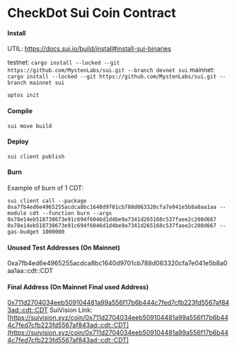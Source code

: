# CheckDot Sui Coin Contract

#### Install

UTIL: https://docs.sui.io/build/install#install-sui-binaries

testnet: `cargo install --locked --git https://github.com/MystenLabs/sui.git --branch devnet sui`
mainnet: `cargo install --locked --git https://github.com/MystenLabs/sui.git --branch mainnet sui`

`aptos init`

#### Compile

`sui move build`

#### Deploy

```shell
sui client publish
```

#### Burn

Example of burn of 1 CDT:

```
sui client call --package 0xa7fb4ed6e4965255acdca8bc1640d9701cb788d063320cfa7e041e5b8a0aa1aa --module cdt --function burn --args 0x78e14eb518738673e91c694f6046d1d4be9a7341d265168c537faee2c208d667 0x78e14eb518738673e91c694f6046d1d4be9a7341d265168c537faee2c208d667 --gas-budget 1000000
```

#### Unused Test Addresses (On Mainnet)

0xa7fb4ed6e4965255acdca8bc1640d9701cb788d063320cfa7e041e5b8a0aa1aa::cdt::CDT

#### Final Address (On Mainnet Final used Address)


[0x711d2704034eeb509104481a99a556f17b6b444c7fed7cfb223fd5567af843ad::cdt::CDT](https://suivision.xyz/coin/0x711d2704034eeb509104481a99a556f17b6b444c7fed7cfb223fd5567af843ad::cdt::CDT)
SuiVision Link: [https://suivision.xyz/coin/0x711d2704034eeb509104481a99a556f17b6b444c7fed7cfb223fd5567af843ad::cdt::CDT](https://suivision.xyz/coin/0x711d2704034eeb509104481a99a556f17b6b444c7fed7cfb223fd5567af843ad::cdt::CDT)